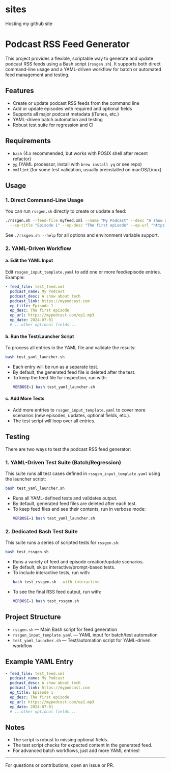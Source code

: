 # sites
Hosting my github site

# Podcast RSS Feed Generator

This project provides a flexible, scriptable way to generate and update podcast RSS feeds using a Bash script (`rssgen.sh`). It supports both direct command-line usage and a YAML-driven workflow for batch or automated feed management and testing.

## Features
- Create or update podcast RSS feeds from the command line
- Add or update episodes with required and optional fields
- Supports all major podcast metadata (iTunes, etc.)
- YAML-driven batch automation and testing
- Robust test suite for regression and CI

## Requirements
- `bash` (4.x recommended, but works with POSIX shell after recent refactor)
- [`yq`](https://github.com/mikefarah/yq) (YAML processor, install with `brew install yq` or see repo)
- `xmllint` (for some test validation, usually preinstalled on macOS/Linux)

## Usage

### 1. Direct Command-Line Usage
You can run `rssgen.sh` directly to create or update a feed:

```bash
./rssgen.sh --feed-file myfeed.xml --name "My Podcast" --desc "A show about tech" --link "https://mypodcast.com" \
  --ep-title "Episode 1" --ep-desc "The first episode" --ep-url "https://mypodcast.com/ep1.mp3" --ep-date "2024-07-01"
```

See `./rssgen.sh --help` for all options and environment variable support.

### 2. YAML-Driven Workflow

#### a. Edit the YAML Input
Edit `rssgen_input_template.yaml` to add one or more feed/episode entries. Example:

```yaml
- feed_file: test_feed.xml
  podcast_name: My Podcast
  podcast_desc: A show about tech
  podcast_link: https://mypodcast.com
  ep_title: Episode 1
  ep_desc: The first episode
  ep_url: https://mypodcast.com/ep1.mp3
  ep_date: 2024-07-01
  # ...other optional fields...
```

#### b. Run the Test/Launcher Script
To process all entries in the YAML file and validate the results:

```bash
bash test_yaml_launcher.sh
```

- Each entry will be run as a separate test.
- By default, the generated feed file is deleted after the test.
- To keep the feed file for inspection, run with:
  ```bash
  VERBOSE=1 bash test_yaml_launcher.sh
  ```

#### c. Add More Tests
- Add more entries to `rssgen_input_template.yaml` to cover more scenarios (new episodes, updates, optional fields, etc.).
- The test script will loop over all entries.

## Testing

There are two ways to test the podcast RSS feed generator:

### 1. YAML-Driven Test Suite (Batch/Regression)
This suite runs all test cases defined in `rssgen_input_template.yaml` using the launcher script:

```bash
bash test_yaml_launcher.sh
```
- Runs all YAML-defined tests and validates output.
- By default, generated feed files are deleted after each test.
- To keep feed files and see their contents, run in verbose mode:
  ```bash
  VERBOSE=1 bash test_yaml_launcher.sh
  ```

### 2. Dedicated Bash Test Suite
This suite runs a series of scripted tests for `rssgen.sh`:

```bash
bash test_rssgen.sh
```
- Runs a variety of feed and episode creation/update scenarios.
- By default, skips interactive/prompt-based tests.
- To include interactive tests, run with:
  ```bash
  bash test_rssgen.sh --with-interactive
  ```
- To see the final RSS feed output, run with:
  ```bash
  VERBOSE=1 bash test_rssgen.sh
  ```

## Project Structure
- `rssgen.sh` — Main Bash script for feed generation
- `rssgen_input_template.yaml` — YAML input for batch/test automation
- `test_yaml_launcher.sh` — Test/automation script for YAML-driven workflow

## Example YAML Entry
```yaml
- feed_file: test_feed.xml
  podcast_name: My Podcast
  podcast_desc: A show about tech
  podcast_link: https://mypodcast.com
  ep_title: Episode 1
  ep_desc: The first episode
  ep_url: https://mypodcast.com/ep1.mp3
  ep_date: 2024-07-01
  # ...other optional fields...
```

## Notes
- The script is robust to missing optional fields.
- The test script checks for expected content in the generated feed.
- For advanced batch workflows, just add more YAML entries!

---

For questions or contributions, open an issue or PR.
